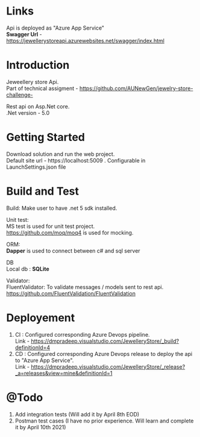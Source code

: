 # Links
Api is deployed as "Azure App Service"  
**Swagger Url** - https://jewellerystoreapi.azurewebsites.net/swagger/index.html  

# Introduction 
Jeweellery store Api.  
Part of technical assigment - https://github.com/AUNewGen/jewelry-store-challenge-  

Rest api on Asp.Net core.  
.Net version - 5.0  

# Getting Started
Download solution and run the web project.  
Default site url - https://localhost:5009 . Configurable in LaunchSettings.json file  

# Build and Test
Build: Make user to have .net 5 sdk installed.  

Unit test:  
MS test is used for unit test project.  
https://github.com/moq/moq4 is used for mocking.  

ORM:  
**Dapper** is used to connect between c# and sql server  

DB  
Local db : **SQLite**  

Validator:  
FluentValidator: To validate messages / models sent to rest api.  
https://github.com/FluentValidation/FluentValidation  

# Deployement
1. CI : Configured corresponding Azure Devops pipeline.   
Link - https://dmpradeep.visualstudio.com/JewelleryStore/_build?definitionId=4    
2. CD : Configured corresponding Azure Devops release to deploy the api to "Azure App Service".   
Link - https://dmpradeep.visualstudio.com/JewelleryStore/_release?_a=releases&view=mine&definitionId=1    

# @Todo  
1. Add integration tests (Will add it by April 8th EOD)
2. Postman test cases (I have no prior experience. Will learn and complete it by April 10th 2021)
